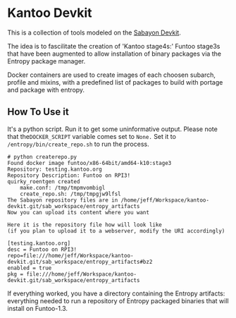 # Kantoo Devkit #

This is a collection of tools modeled on the [Sabayon Devkit](https://github.com/Sabayon/devkit).

The idea is to fascilitate the creation of 'Kantoo stage4s:' Funtoo stage3s that have been augmented to allow
installation of binary packages via the Entropy package manager.

Docker containers are used to create images of each choosen subarch, profile and mixins, with a predefined list of 
packages to build with portage and package with entropy. 

## How To Use it ##

It's a python script. Run it to get some uninformative output. Please note that the`DOCKER_SCRIPT` variable comes set to `None.` Set it to `/entropy/bin/create_repo.sh` to run the process.

```commandline
# python createrepo.py
Found docker image funtoo/x86-64bit/amd64-k10:stage3
Repository: testing.kantoo.org
Repository Description: Funtoo on RPI3!
quirky_roentgen created
	make.conf: /tmp/tmpmvombigl
	create_repo.sh: /tmp/tmpgjw9lfsl
The Sabayon repository files are in /home/jeff/Workspace/kantoo-devkit.git/sab_workspace/entropy_artifacts
Now you can upload its content where you want

Here it is the repository file how will look like 
(if you plan to upload it to a webserver, modify the URI accordingly)

[testing.kantoo.org]
desc = Funtoo on RPI3!
repo=file:///home/jeff/Workspace/kantoo-devkit.git/sab_workspace/entropy_artifacts#bz2
enabled = true
pkg = file:///home/jeff/Workspace/kantoo-devkit.git/sab_workspace/entropy_artifacts

```

If everything worked, you have a directory containing the Entropy artifacts: everything needed to run a repository of Entropy packaged binaries that will install on Funtoo-1.3.
